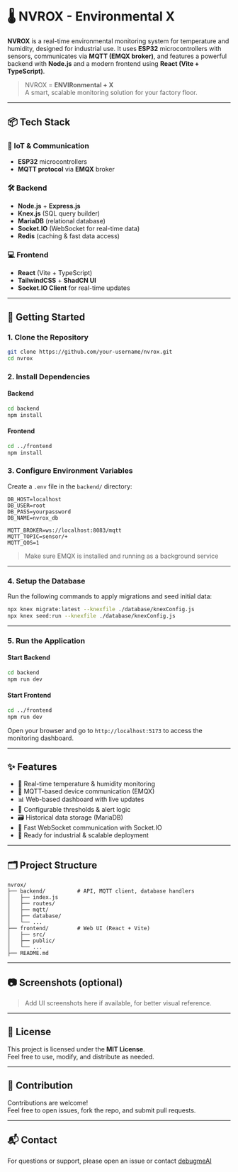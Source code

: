# 🌡️ NVROX - Environmental X

**NVROX** is a real-time environmental monitoring system for temperature and humidity, designed for industrial use. It uses **ESP32** microcontrollers with sensors, communicates via **MQTT (EMQX broker)**, and features a powerful backend with **Node.js** and a modern frontend using **React (Vite + TypeScript)**.

> NVROX = **ENVIRonmental + X**  
> A smart, scalable monitoring solution for your factory floor.

---

## 📦 Tech Stack

### 🔌 IoT & Communication

-   **ESP32** microcontrollers
-   **MQTT protocol** via **EMQX** broker

### 🛠️ Backend

-   **Node.js** + **Express.js**
-   **Knex.js** (SQL query builder)
-   **MariaDB** (relational database)
-   **Socket.IO** (WebSocket for real-time data)
-   **Redis** (caching & fast data access)

### 💻 Frontend

-   **React** (Vite + TypeScript)
-   **TailwindCSS** + **ShadCN UI**
-   **Socket.IO Client** for real-time updates

---

## 🚀 Getting Started

### 1. Clone the Repository

```bash
git clone https://github.com/your-username/nvrox.git
cd nvrox
```

### 2. Install Dependencies

#### Backend

```bash
cd backend
npm install
```

#### Frontend

```bash
cd ../frontend
npm install
```

### 3. Configure Environment Variables

Create a `.env` file in the `backend/` directory:

```env
DB_HOST=localhost
DB_USER=root
DB_PASS=yourpassword
DB_NAME=nvrox_db

MQTT_BROKER=ws://localhost:8083/mqtt
MQTT_TOPIC=sensor/+
MQTT_QOS=1
```

> Make sure EMQX is installed and running as a background service

---

### 4. Setup the Database

Run the following commands to apply migrations and seed initial data:

```bash
npx knex migrate:latest --knexfile ./database/knexConfig.js
npx knex seed:run --knexfile ./database/knexConfig.js
```

---

### 5. Run the Application

#### Start Backend

```bash
cd backend
npm run dev
```

#### Start Frontend

```bash
cd ../frontend
npm run dev
```

Open your browser and go to `http://localhost:5173` to access the monitoring dashboard.

---

## ✨ Features

-   📶 Real-time temperature & humidity monitoring
-   🔧 MQTT-based device communication (EMQX)
-   📊 Web-based dashboard with live updates
-   🧠 Configurable thresholds & alert logic
-   🗃️ Historical data storage (MariaDB)
-   🔌 Fast WebSocket communication with Socket.IO
-   📱 Ready for industrial & scalable deployment

---

## 🗂 Project Structure

```
nvrox/
├── backend/          # API, MQTT client, database handlers
│   ├── index.js
│   ├── routes/
│   ├── mqtt/
│   ├── database/
│   └── ...
├── frontend/         # Web UI (React + Vite)
│   ├── src/
│   ├── public/
│   └── ...
├── README.md
```

---

## 📷 Screenshots (optional)

> Add UI screenshots here if available, for better visual reference.

---

## 📃 License

This project is licensed under the **MIT License**.  
Feel free to use, modify, and distribute as needed.

---

## 🤝 Contribution

Contributions are welcome!  
Feel free to open issues, fork the repo, and submit pull requests.

---

## 📬 Contact

For questions or support, please open an issue or contact [debugmeAI](https://github.com/debugmeAI)
